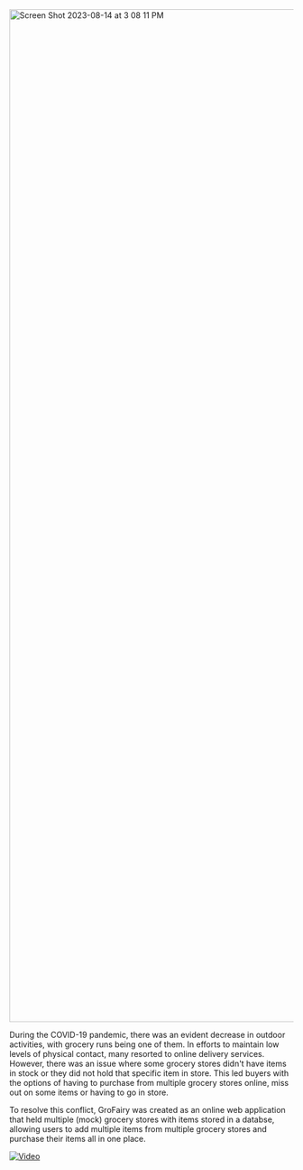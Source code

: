 
<img width="1792" alt="Screen Shot 2023-08-14 at 3 08 11 PM" src="https://github.com/ricardoaxelbaeza/GroFairy---Online-Grocery-Shopping-Webapp/assets/77639742/1a017e65-17ea-46c4-b477-879ff693e96e">

During the COVID-19 pandemic, there was an evident decrease in outdoor activities, with grocery runs being one of them. In efforts to maintain low levels of physical contact, many resorted to online delivery services. However, there was an issue where some grocery stores didn't have items in stock or they did not hold that specific item in store. This led buyers with the options of having to purchase from multiple grocery stores online, miss out on some items or having to go in store. 

To resolve this conflict, GroFairy was created as an online web application that held multiple (mock) grocery stores with items stored in a databse, allowing users to add multiple items from multiple grocery stores and purchase their items all in one place. 

[![Video](https://img.youtube.com/vi/jXnoFqcAkQA/maxresdefault.jpg)](https://www.youtube.com/watch?v=jXnoFqcAkQA)



